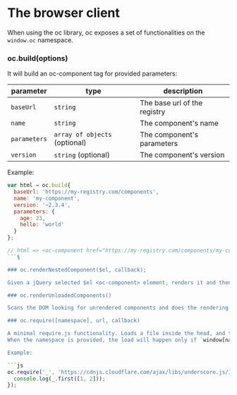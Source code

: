 The browser client
==================

When using the oc library, oc exposes a set of functionalities on the `window.oc` namespace.

### oc.build(options)

It will build an oc-component tag for provided parameters:

|parameter|type|description|
|-|-|-|
|`baseUrl`|`string`|The base url of the registry|
|`name`|`string`|The component's name|
|`parameters`|`array of objects` (optional)|The component's parameters|
|`version`|`string` (optional)|The component's version|

Example:

```js
var html = oc.build{
  baseUrl: 'https://my-registry.com/components',
  name: 'my-component',
  version: '~2.3.4',
  parameters: {
    age: 23,
    hello: 'world'
  }
};

// html => <oc-component href="https://my-registry.com/components/my-component/~2.3.4/?age=23&hello=world"></oc-component>
```§

### oc.renderNestedComponent($el, callback);

Given a jQuery selected $el <oc-component> element, renders it and then executes the callback function.

### oc.renderUnloadedComponents()

Scans the DOM looking for unrendered components and does the rendering. It may be a little bit expensive, so in case you know where the component is, use [renderNestedComponent](#oc-rendernestedcomponents) instead.

### oc.require([namespace], url, callback)

A minimal require.js functionality. Loads a file inside the head, and then fires the callback. If it is a `.css` extension it will loaded as `<link>`, if it has a `.js` extension it will be loaded as `<script>`.
When the namespace is provided, the load will happen only if `window[namespace]` is `undefined`. This is particularly useful in case we want to use a javascript dependency and we want to load it only if the container does not exposes it on the global scope.

Example:

```js
oc.require('_', 'https://cdnjs.cloudflare.com/ajax/libs/underscore.js/1.8.3/underscore-min.js', function(_){
  console.log(_.first([1, 2]));
});
```